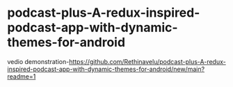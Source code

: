 # podcast-plus-A-redux-inspired-podcast-app-with-dynamic-themes-for-android
vedio demonstration-https://github.com/Rethinavelu/podcast-plus-A-redux-inspired-podcast-app-with-dynamic-themes-for-android/new/main?readme=1
